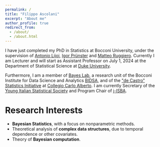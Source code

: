 ```yaml
---
permalink: /
title: "Filippo Ascolani"
excerpt: "About me"
author_profile: true
redirect_from: 
  - /about/
  - /about.html
---
```


I have just completed my PhD in Statistics at Bocconi University, under the supervision of [Antonio Lijoi](http://mypage.unibocconi.it/antoniolijoi/), [Igor Prünster](http://didattica.unibocconi.it/mypage/index.php?IdUte=187032&cognome=PRUENSTER&nome=IGOR&urlBackMy=) and [Matteo Ruggiero](https://www.matteoruggiero.it). Currently I am Lecturer and will start as Assistant Professor on July 1, 2024 at the Department of Statistical Science at [Duke University](https://stat.duke.edu/).

Furthermore, I am a member of [Bayes Lab](https://www.bayeslab.unibocconi.eu/wps/wcm/connect/Cdr/Bayeslab/Home), a research unit of the Bocconi Institute for Data Science and Analytics [BIDSA](https://www.bidsa.unibocconi.eu/wps/wcm/connect/Site/Bidsa/Home), and of the ["de Castro" Statistics Initiative](https://www.carloalberto.org/research/statistics-initiative/) at [Collegio Carlo Alberto](https://www.carloalberto.org/). I am currently Secretary of the [Young Italian Statistical Society](https://youngsis.github.io/) and Program Chair of [j-ISBA](https://j-isba.github.io/).

Research Interests
======

* **Bayesian Statistics**, with a focus on nonparametric methods.
* Theoretical analysis of **complex data structures**, due to temporal dependence or other covariates.
* Theory of **Bayesian computation**.

